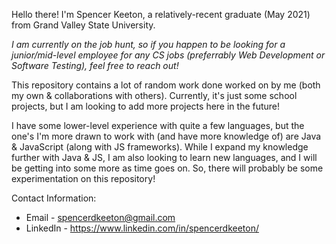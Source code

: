 Hello there! I'm Spencer Keeton, a relatively-recent graduate (May 2021) from Grand Valley State University.

*I am currently on the job hunt, so if you happen to be looking for a junior/mid-level employee for any CS jobs (preferrably Web Development or Software Testing), feel free to reach out!*


This repository contains a lot of random work done worked on by me (both my own & collaborations with others).
Currently, it's just some school projects, but I am looking to add more projects here in the future!

I have some lower-level experience with quite a few languages, but the one's I'm more drawn to work with (and have more knowledge of) are Java & JavaScript (along with JS frameworks). While I expand my knowledge further with Java & JS, I am also looking to learn new languages, and I will be getting into some more as time goes on. So, there will probably be some experimentation on this repository!

Contact Information:
- Email - spencerdkeeton@gmail.com
- LinkedIn - https://www.linkedin.com/in/spencerdkeeton/
